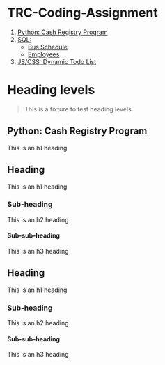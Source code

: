# TRC-Coding-Assignment

1. [Python: Cash Registry Program](#heading)
2. [SQL:](#heading-1)
    * [Bus Schedule](#sub-heading-1)
    * [Employees](#sub-heading-1)
3. [JS/CSS: Dynamic Todo List](#heading-2)


# Heading levels

> This is a fixture to test heading levels

<!-- toc -->

## Python: Cash Registry Program

This is an h1 heading


## Heading

This is an h1 heading

### Sub-heading

This is an h2 heading

#### Sub-sub-heading

This is an h3 heading

## Heading

This is an h1 heading

### Sub-heading

This is an h2 heading

#### Sub-sub-heading

This is an h3 heading
